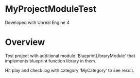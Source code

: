 # MyProjectModuleTest

Developed with Unreal Engine 4

# Overview
Test project with additional module 'BlueprintLibraryModule' that implements blueprint function library in them.

Hit play and check log with category 'MyCategory' to see result.